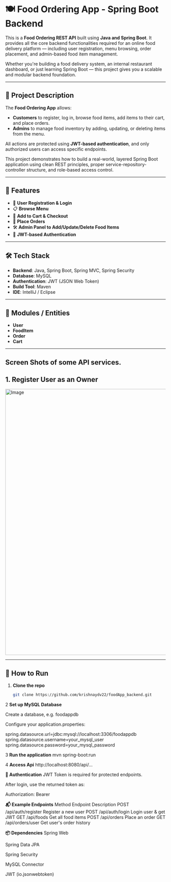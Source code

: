 # 🍽️ Food Ordering App - Spring Boot Backend

This is a **Food Ordering REST API** built using **Java and Spring Boot**. It provides all the core backend functionalities required for an online food delivery platform — including user registration, menu browsing, order placement, and admin-based food item management.

Whether you're building a food delivery system, an internal restaurant dashboard, or just learning Spring Boot — this project gives you a scalable and modular backend foundation.

---

## 📝 Project Description

The **Food Ordering App** allows:
- **Customers** to register, log in, browse food items, add items to their cart, and place orders.
- **Admins** to manage food inventory by adding, updating, or deleting items from the menu.

All actions are protected using **JWT-based authentication**, and only authorized users can access specific endpoints.

This project demonstrates how to build a real-world, layered Spring Boot application using clean REST principles, proper service-repository-controller structure, and role-based access control.

---

## 🚀 Features

- 👤 **User Registration & Login**
- 📋 **Browse Menu**
- 🛒 **Add to Cart & Checkout**
- 🧾 **Place Orders**
- 🛠️ **Admin Panel to Add/Update/Delete Food Items**
- 🔐 **JWT-based Authentication**

---

## 🛠️ Tech Stack

- **Backend**: Java, Spring Boot, Spring MVC, Spring Security
- **Database**: MySQL
- **Authentication**: JWT (JSON Web Token)
- **Build Tool**: Maven
- **IDE**: IntelliJ / Eclipse

---

## 🧱 Modules / Entities

- **User**
- **FoodItem**
- **Order**
- **Cart**

---

## Screen Shots of some API services.
## 1. Register User as an Owner
<img width="1396" height="836" alt="Image" src="https://github.com/user-attachments/assets/ce491456-16d4-4de0-a279-f1fe8b3b0880" />


---

## 🔧 How to Run

1. **Clone the repo**
   ```bash
   git clone https://github.com/krishnaydv22/foodApp_backend.git

2 **Set up MySQL Database**

Create a database, e.g. foodappdb

Configure your application.properties:

spring.datasource.url=jdbc:mysql://localhost:3306/foodappdb
spring.datasource.username=your_mysql_user
spring.datasource.password=your_mysql_password

3 **Run the application**
mvn spring-boot:run

4 **Access Api**
http://localhost:8080/api/...

**🔐 Authentication**
JWT Token is required for protected endpoints.

After login, use the returned token as:

Authorization: Bearer <token>

**📬 Example Endpoints**
Method	Endpoint	Description
POST	/api/auth/register	Register a new user
POST	/api/auth/login	Login user & get JWT
GET	/api/foods	Get all food items
POST	/api/orders	Place an order
GET	/api/orders/user	Get user's order history


**📦 Dependencies**
Spring Web

Spring Data JPA

Spring Security

MySQL Connector

JWT (io.jsonwebtoken)



   


